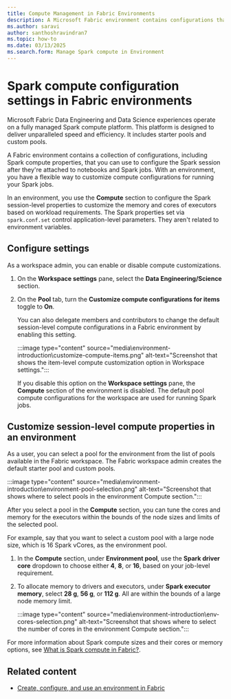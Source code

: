 ```yaml
---
title: Compute Management in Fabric Environments
description: A Microsoft Fabric environment contains configurations that include Spark compute properties. Learn how to configure these properties in an environment.
ms.author: saravi
author: santhoshravindran7
ms.topic: how-to
ms.date: 03/13/2025
ms.search.form: Manage Spark compute in Environment
---
```


# Spark compute configuration settings in Fabric environments

Microsoft Fabric Data Engineering and Data Science experiences operate on a fully managed Spark compute platform. This platform is designed to deliver unparalleled speed and efficiency. It includes starter pools and custom pools.

A Fabric environment contains a collection of configurations, including Spark compute properties, that you can use to configure the Spark session after they're attached to notebooks and Spark jobs. With an environment, you have a flexible way to customize compute configurations for running your Spark jobs.

In an environment, you use the **Compute** section to configure the Spark session-level properties to customize the memory and cores of executors based on workload requirements. The Spark properties set via `spark.conf.set` control application-level parameters. They aren't related to environment variables.

## Configure settings

As a workspace admin, you can enable or disable compute customizations.

1. On the **Workspace settings** pane, select the **Data Engineering/Science** section.

1. On the **Pool** tab, turn the **Customize compute configurations for items** toggle to **On**.

   You can also delegate members and contributors to change the default session-level compute configurations in a Fabric environment by enabling this setting.

   :::image type="content" source="media\environment-introduction\customize-compute-items.png" alt-text="Screenshot that shows the item-level compute customization option in Workspace settings.":::

   If you disable this option on the **Workspace settings** pane, the **Compute** section of the environment is disabled. The default pool compute configurations for the workspace are used for running Spark jobs.

## Customize session-level compute properties in an environment

As a user, you can select a pool for the environment from the list of pools available in the Fabric workspace. The Fabric workspace admin creates the default starter pool and custom pools.

:::image type="content" source="media\environment-introduction\environment-pool-selection.png" alt-text="Screenshot that shows where to select pools in the environment Compute section.":::

After you select a pool in the **Compute** section, you can tune the cores and memory for the executors within the bounds of the node sizes and limits of the selected pool.

For example, say that you want to select a custom pool with a large node size, which is 16 Spark vCores, as the environment pool.

1. In the **Compute** section, under **Environment pool**, use the **Spark driver core** dropdown to choose either **4**, **8**, or **16**, based on your job-level requirement.

1. To allocate memory to drivers and executors, under **Spark executor memory**, select **28 g**, **56 g**, or **112 g**. All are within the bounds of a large node memory limit.

   :::image type="content" source="media\environment-introduction\env-cores-selection.png" alt-text="Screenshot that shows where to select the number of cores in the environment Compute section.":::

For more information about Spark compute sizes and their cores or memory options, see [What is Spark compute in Fabric?](spark-compute.md).

## Related content

- [Create, configure, and use an environment in Fabric](create-and-use-environment.md)
